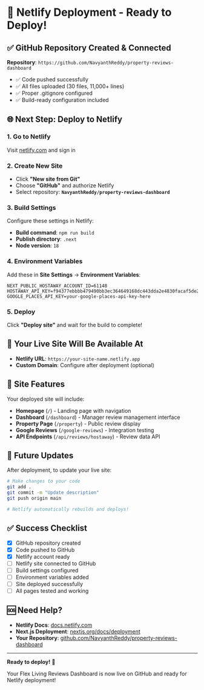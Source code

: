 # 🚀 Netlify Deployment - Ready to Deploy!

## ✅ GitHub Repository Created & Connected

**Repository**: `https://github.com/NavyanthReddy/property-reviews-dashboard`
- ✅ Code pushed successfully
- ✅ All files uploaded (30 files, 11,000+ lines)
- ✅ Proper .gitignore configured
- ✅ Build-ready configuration included

## 🌐 Next Step: Deploy to Netlify

### 1. Go to Netlify
Visit [netlify.com](https://netlify.com) and sign in

### 2. Create New Site
- Click **"New site from Git"**
- Choose **"GitHub"** and authorize Netlify
- Select repository: **`NavyanthReddy/property-reviews-dashboard`**

### 3. Build Settings
Configure these settings in Netlify:
- **Build command**: `npm run build`
- **Publish directory**: `.next`
- **Node version**: `18`

### 4. Environment Variables
Add these in **Site Settings** → **Environment Variables**:

```
NEXT_PUBLIC_HOSTAWAY_ACCOUNT_ID=61148
HOSTAWAY_API_KEY=f94377ebbbb479490bb3ec364649168dc443dda2e4830facaf5de2e74ccc9152
GOOGLE_PLACES_API_KEY=your-google-places-api-key-here
```

### 5. Deploy
Click **"Deploy site"** and wait for the build to complete!

## 🎯 Your Live Site Will Be Available At

- **Netlify URL**: `https://your-site-name.netlify.app`
- **Custom Domain**: Configure after deployment (optional)

## 📱 Site Features

Your deployed site will include:
- **Homepage** (`/`) - Landing page with navigation
- **Dashboard** (`/dashboard`) - Manager review management interface
- **Property Page** (`/property`) - Public review display
- **Google Reviews** (`/google-reviews`) - Integration testing
- **API Endpoints** (`/api/reviews/hostaway`) - Review data API

## 🔄 Future Updates

After deployment, to update your live site:

```bash
# Make changes to your code
git add .
git commit -m "Update description"
git push origin main

# Netlify automatically rebuilds and deploys!
```

## ✅ Success Checklist

- [x] GitHub repository created
- [x] Code pushed to GitHub
- [x] Netlify account ready
- [ ] Netlify site connected to GitHub
- [ ] Build settings configured
- [ ] Environment variables added
- [ ] Site deployed successfully
- [ ] All pages tested and working

## 🆘 Need Help?

- **Netlify Docs**: [docs.netlify.com](https://docs.netlify.com)
- **Next.js Deployment**: [nextjs.org/docs/deployment](https://nextjs.org/docs/deployment)
- **Your Repository**: [github.com/NavyanthReddy/property-reviews-dashboard](https://github.com/NavyanthReddy/property-reviews-dashboard)

---

**Ready to deploy!** 🎉

Your Flex Living Reviews Dashboard is now live on GitHub and ready for Netlify deployment!
